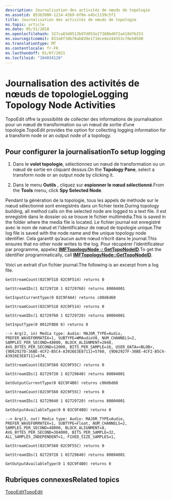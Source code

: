 ```yaml
---
description: Journalisation des activités de nœuds de topologie
ms.assetid: 853b3900-1214-43b9-bf0e-e45c1159c5f1
title: Journalisation des activités de nœuds de topologie
ms.topic: article
ms.date: 05/31/2018
ms.openlocfilehash: 327ca83d0513b97d053e27388bd0f2a418dfb253
ms.sourcegitcommit: 831e8f3db78ab820e1710cede244553c70e50500
ms.translationtype: MT
ms.contentlocale: fr-FR
ms.lasthandoff: 01/07/2021
ms.locfileid: "104034128"
---
```

# <a name="logging-topology-node-activities"></a><span data-ttu-id="3797f-103">Journalisation des activités de nœuds de topologie</span><span class="sxs-lookup"><span data-stu-id="3797f-103">Logging Topology Node Activities</span></span>

<span data-ttu-id="3797f-104">TopoEdit offre la possibilité de collecter des informations de journalisation pour un nœud de transformation ou un nœud de sortie d’une topologie.</span><span class="sxs-lookup"><span data-stu-id="3797f-104">TopoEdit provides the option for collecting logging information for a transform node or an output node of a topology.</span></span>

## <a name="to-setup-logging"></a><span data-ttu-id="3797f-105">Pour configurer la journalisation</span><span class="sxs-lookup"><span data-stu-id="3797f-105">To setup logging</span></span>

1.  <span data-ttu-id="3797f-106">Dans le **volet topologie**, sélectionnez un nœud de transformation ou un nœud de sortie en cliquant dessus.</span><span class="sxs-lookup"><span data-stu-id="3797f-106">On the **Topology Pane**, select a transform node or an output node by clicking it.</span></span>

2.  <span data-ttu-id="3797f-107">Dans le menu **Outils** , cliquez sur **espionner le nœud sélectionné**.</span><span class="sxs-lookup"><span data-stu-id="3797f-107">From the **Tools** menu, click **Spy Selected Node**.</span></span>

<span data-ttu-id="3797f-108">Pendant la génération de la topologie, tous les appels de méthode sur le nœud sélectionné sont enregistrés dans un fichier texte.</span><span class="sxs-lookup"><span data-stu-id="3797f-108">During topology building, all method calls on the selected node are logged to a text file.</span></span> <span data-ttu-id="3797f-109">Il est enregistré dans le dossier où se trouve le fichier multimédia.</span><span class="sxs-lookup"><span data-stu-id="3797f-109">This is saved in the folder where the media file is located.</span></span> <span data-ttu-id="3797f-110">Le fichier journal est enregistré avec le nom de nœud et l’identificateur de nœud de topologie unique.</span><span class="sxs-lookup"><span data-stu-id="3797f-110">The log file is saved with the node name and the unique topology node identifier.</span></span> <span data-ttu-id="3797f-111">Cela garantit qu’aucun autre nœud n’écrit dans le journal.</span><span class="sxs-lookup"><span data-stu-id="3797f-111">This ensures that no other node writes to the log.</span></span> <span data-ttu-id="3797f-112">Pour récupérer l’identificateur par programme, appelez [**IMFTopologyNode :: GetTopoNodeID**](/windows/desktop/api/mfidl/nf-mfidl-imftopologynode-gettoponodeid).</span><span class="sxs-lookup"><span data-stu-id="3797f-112">To get the identifier programmatically, call [**IMFTopologyNode::GetTopoNodeID**](/windows/desktop/api/mfidl/nf-mfidl-imftopologynode-gettoponodeid).</span></span>

<span data-ttu-id="3797f-113">Voici un extrait d’un fichier journal.</span><span class="sxs-lookup"><span data-stu-id="3797f-113">The following is an excerpt from a log file.</span></span>

`GetStreamCount(02C9F518 02C9F514) returns 0`

`GetStreamIDs(1 02729720 1 02729760) returns 80004001`

`GetInputCurrentType(0 02C9F4A4) returns c00d6d60`

`GetStreamCount(02C9F518 02C9F514) returns 0`

`GetStreamIDs(1 02729760 1 02729720) returns 80004001`

`SetInputType(0 0012F8D8 0) returns 0`

`--> Arg(2, in) Media type: Audio: MAJOR_TYPE=Audio, PREFER_WAVEFORMATEX=1, SUBTYPE=WMAudioV8, NUM_CHANNELS=2, SAMPLES_PER_SECOND=48000, BLOCK_ALIGNMENT=2048, AVG_BYTES_PER_SECOND=12000, BITS_PER_SAMPLE=16, USER_DATA=<BLOB>, {9D62927D-36BE-4CF2-B5C4-A3926E3E8711}=5760, {9D62927F-36BE-4CF2-B5C4-A3926E3E8711}=674,`

`GetStreamCount(02C9F560 02C9F55C) returns 0`

`GetStreamIDs(1 02729720 1 02729640) returns 80004001`

`GetOutputCurrentType(0 02C9F4B0) returns c00d6d60`

`GetStreamCount(02C9F560 02C9F55C) returns 0`

`GetStreamIDs(1 02729640 1 02729720) returns 80004001`

`GetOutputAvailableType(0 0 02C9F4B0) returns 0`

`--> Arg(3, out) Media type: Audio: MAJOR_TYPE=Audio, PREFER_WAVEFORMATEX=1, SUBTYPE=Float, NUM_CHANNELS=2, SAMPLES_PER_SECOND=48000, BLOCK_ALIGNMENT=8, AVG_BYTES_PER_SECOND=384000, BITS_PER_SAMPLE=32, ALL_SAMPLES_INDEPENDENT=1, FIXED_SIZE_SAMPLES=1,`

`GetStreamCount(02C9F560 02C9F55C) returns 0`

`GetStreamIDs(1 02729720 1 02729640) returns 80004001`

`GetOutputAvailableType(0 1 02C9F4B0) returns 0`

## <a name="related-topics"></a><span data-ttu-id="3797f-114">Rubriques connexes</span><span class="sxs-lookup"><span data-stu-id="3797f-114">Related topics</span></span>

<dl> <dt>

[<span data-ttu-id="3797f-115">TopoEdit</span><span class="sxs-lookup"><span data-stu-id="3797f-115">TopoEdit</span></span>](topoedit.md)
</dt> </dl>

 

 



